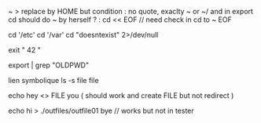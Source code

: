 ~ > replace by HOME but condition : no quote, exaclty ~ or ~/ and in export
cd should do ~ by herself ? : cd << EOF // need check in cd to
~
EOF

<!-- cd <<EOF -->
<!-- cd '/////' 2>/dev/null  -->
<!-- cd //  -->
cd '/etc' 
cd '/var' 
cd "doesntexist" 2>/dev/null 
<!-- echo ~ -->
<!-- echo '\" ' " \"\"" <!-- need interpret \ ?
echo \\\" \\\" \\\" \\\"\\\"\\\" \\\'\\\'\\\'
echo \$PWD
echo \-n hello -->
<!-- echo $12 <!-- if 1 is number only take 1 -->
<!-- /ls
./ls -->
<!-- /Users
Users -->
<!-- exit 0 0 -->

<!-- ls.c > doit regarder d'abord dans PATH -->

<!-- ctrl+c <<EOF > exit code 1 -->

<!-- ctr+\ cat > quit -->

<!-- cat ctrl+c > code 130 -->

exit "        42           "


export | grep "OLDPWD"

lien symbolique ls -s file file

<!-- echo hey you | cat < Makefile > R | wc << EOF | <<EOF > G | > B echo hey | < R echo 1 > G 2 -->
echo hey <> FILE you ( should work and create FILE but not redirect )

echo hi >         ./outfiles/outfile01 bye // works but not in tester

<!-- builtin <<EOF
ctrl-d
segmentation fault  ./minishell -->
<!-- ctrl-c
exit minishell -->
